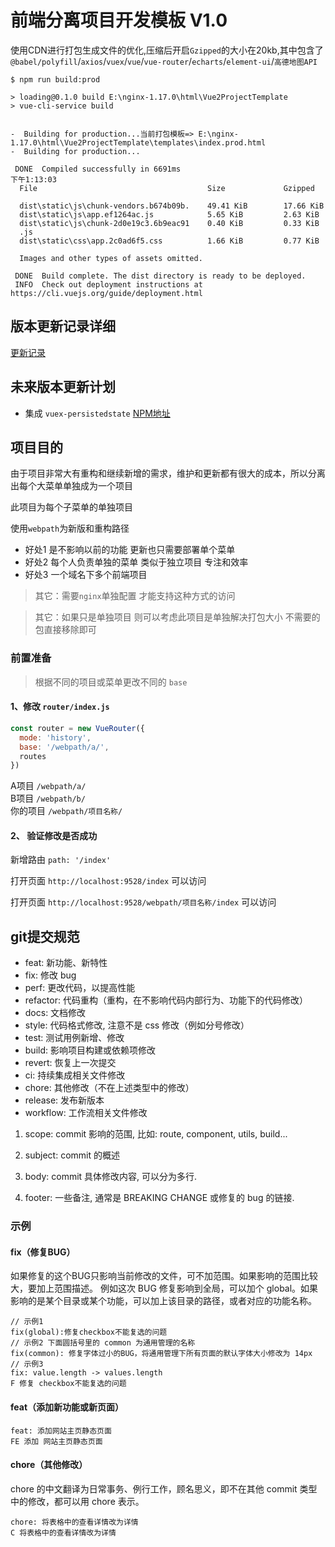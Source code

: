 # 前端分离项目开发模板 V1.0

使用CDN进行打包生成文件的优化,压缩后开启`Gzipped`的大小在20kb,其中包含了`@babel/polyfill`/`axios`/`vuex`/`vue`/`vue-router`/`echarts`/`element-ui`/`高德地图API`

```
$ npm run build:prod

> loading@0.1.0 build E:\nginx-1.17.0\html\Vue2ProjectTemplate
> vue-cli-service build


-  Building for production...当前打包模板=> E:\nginx-1.17.0\html\Vue2ProjectTemplate\templates\index.prod.html
-  Building for production...

 DONE  Compiled successfully in 6691ms                                                                 下午1:13:03
  File                                      Size             Gzipped  

  dist\static\js\chunk-vendors.b674b09b.    49.41 KiB        17.66 KiB
  dist\static\js\app.ef1264ac.js            5.65 KiB         2.63 KiB
  dist\static\js\chunk-2d0e19c3.6b9eac91    0.40 KiB         0.33 KiB
  .js
  dist\static\css\app.2c0ad6f5.css          1.66 KiB         0.77 KiB

  Images and other types of assets omitted.

 DONE  Build complete. The dist directory is ready to be deployed.
 INFO  Check out deployment instructions at https://cli.vuejs.org/guide/deployment.html

```

## 版本更新记录详细

[更新记录](./VSERSION.md)

## 未来版本更新计划

- 集成 `vuex-persistedstate` [NPM地址](https://www.npmjs.com/package/vuex-persistedstate)

## 项目目的

由于项目非常大有重构和继续新增的需求，维护和更新都有很大的成本，所以分离出每个大菜单单独成为一个项目

此项目为每个子菜单的单独项目

使用`webpath`为新版和重构路径

- 好处1 是不影响以前的功能 更新也只需要部署单个菜单
- 好处2 每个人负责单独的菜单 类似于独立项目 专注和效率
- 好处3 一个域名下多个前端项目

> 其它：需要`nginx`单独配置 才能支持这种方式的访问

> 其它：如果只是单独项目 则可以考虑此项目是单独解决打包大小 不需要的包直接移除即可

### 前置准备

> 根据不同的项目或菜单更改不同的 `base`

#### 1、修改 `router/index.js`

``` javascript
const router = new VueRouter({
  mode: 'history',
  base: '/webpath/a/',
  routes
})
```

A项目            `/webpath/a/`   
B项目            `/webpath/b/`  
你的项目         `/webpath/项目名称/`


#### 2、 验证修改是否成功

新增路由 `path: '/index'` 

打开页面 `http://localhost:9528/index` 可以访问

打开页面 `http://localhost:9528/webpath/项目名称/index` 可以访问

## git提交规范

- feat: 新功能、新特性
- fix: 修改 bug
- perf: 更改代码，以提高性能
- refactor: 代码重构（重构，在不影响代码内部行为、功能下的代码修改）
- docs: 文档修改
- style: 代码格式修改, 注意不是 css 修改（例如分号修改）
- test: 测试用例新增、修改
- build: 影响项目构建或依赖项修改
- revert: 恢复上一次提交
- ci: 持续集成相关文件修改
- chore: 其他修改（不在上述类型中的修改）
- release: 发布新版本
- workflow: 工作流相关文件修改


1. scope: commit 影响的范围, 比如: route, component, utils, build...

2. subject: commit 的概述

3. body: commit 具体修改内容, 可以分为多行.

4. footer: 一些备注, 通常是 BREAKING CHANGE 或修复的 bug 的链接.


### 示例

#### fix（修复BUG）
如果修复的这个BUG只影响当前修改的文件，可不加范围。如果影响的范围比较大，要加上范围描述。
例如这次 BUG 修复影响到全局，可以加个 global。如果影响的是某个目录或某个功能，可以加上该目录的路径，或者对应的功能名称。

```
// 示例1
fix(global):修复checkbox不能复选的问题
// 示例2 下面圆括号里的 common 为通用管理的名称
fix(common): 修复字体过小的BUG，将通用管理下所有页面的默认字体大小修改为 14px
// 示例3
fix: value.length -> values.length
F 修复 checkbox不能复选的问题
```

#### feat（添加新功能或新页面）

```
feat: 添加网站主页静态页面
FE 添加 网站主页静态页面
```

#### chore（其他修改）
chore 的中文翻译为日常事务、例行工作，顾名思义，即不在其他 commit 类型中的修改，都可以用 chore 表示。
```
chore: 将表格中的查看详情改为详情
C 将表格中的查看详情改为详情
```